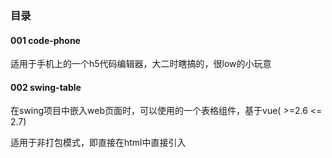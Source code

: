 
### 目录

#### 001 code-phone

适用于手机上的一个h5代码编辑器，大二时瞎搞的，很low的小玩意

#### 002 swing-table

在swing项目中嵌入web页面时，可以使用的一个表格组件，基于vue( >=2.6 <= 2.7)

适用于非打包模式，即直接在html中直接引入<script src="xx/vue.min.js">
